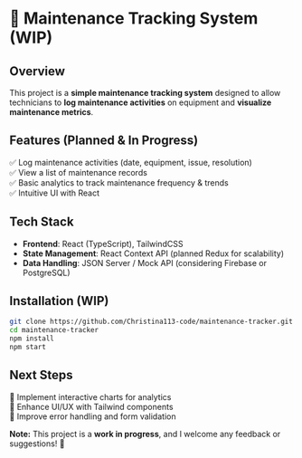 
# 🚀 Maintenance Tracking System (WIP)  

## Overview  
This project is a **simple maintenance tracking system** designed to allow technicians to **log maintenance activities** on equipment and **visualize maintenance metrics**.  

## Features (Planned & In Progress)  
✅ Log maintenance activities (date, equipment, issue, resolution)  
✅ View a list of maintenance records  
✅ Basic analytics to track maintenance frequency & trends  
✅ Intuitive UI with React  

## Tech Stack  
- **Frontend**: React (TypeScript), TailwindCSS  
- **State Management**: React Context API (planned Redux for scalability)  
- **Data Handling**: JSON Server / Mock API (considering Firebase or PostgreSQL)  

## Installation (WIP)  
```bash
git clone https://github.com/Christina113-code/maintenance-tracker.git  
cd maintenance-tracker  
npm install  
npm start  
```

## Next Steps  
🔹 Implement interactive charts for analytics  
🔹 Enhance UI/UX with Tailwind components  
🔹 Improve error handling and form validation  


**Note:** This project is a **work in progress**, and I welcome any feedback or suggestions! 🚀  
